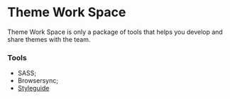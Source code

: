 # Theme Work Space

Theme Work Space is only a package of tools that helps you develop and share themes with the team.

### Tools
- SASS;
- Browsersync;
- [Styleguide](http://livingstyleguide.devbridge.com)
